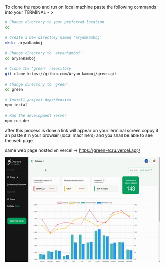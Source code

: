 To clone the repo and run on local machine paste the following commands into your TERMINAL - > 

```bash
# Change directory to your preferred location
cd

# Create a new directory named 'aryanKamboj'
mkdir aryanKamboj

# Change directory to 'aryanKamboj'
cd aryanKamboj

# Clone the 'green' repository
git clone https://github.com/Aryan-kamboj/green.git

# Change directory to 'green'
cd green

# Install project dependencies
npm install

# Run the development server
npm run dev
```

after this process is done a link will appear on your terminal screen coppy it an paste it in your browser (local machine's) and you shall be able to see the web page 

same web page hosted on vercel -> https://green-ecru.vercel.app/

<img src="https://github.com/Aryan-kamboj/green/blob/main/sample.gif" width="600" height="340" />
